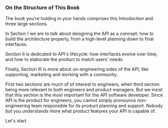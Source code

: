### On the Structure of This Book

The book you're holding in your hands comprises this Introduction and three large sections.

In Section I we are to talk about deisgning the API as a concept: how to build the architecture properly, from a high-level planning down to final interfaces.

Section II is dedicated to API's lifecycle: how interfaces evolve over time, and how to elaborate the product to match users' needs.

Finally, Section III is more about un-engineering sides of the API, like supporting, marketing and working with a community.

First two sections are much of of interest to engineers, when third section being more relevant to both engineers and product managers. But we insist that this section is the most important for the API software developer. Since API is the product for engineers, you cannot simply pronounce non-engineering team responsible for its product planning and support. Nobody but you understands more what product features your API is capable of.

Let's start.